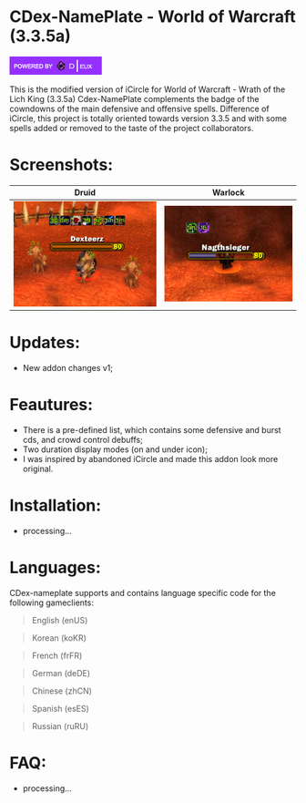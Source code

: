 # CDex-NamePlate - World of Warcraft (3.3.5a)

[![D|eux](https://raw.githubusercontent.com/dexteerz/cdex-nameplate/master/imgs/icon.png)](https://github.com/dexteerz/cdex-nameplate)

This is the modified version of iCircle for World of Warcraft - Wrath of the Lich King (3.3.5a) 
Cdex-NamePlate complements the badge of the cowndowns of the main defensive and offensive spells. Difference of iCircle, this project is totally oriented towards version 3.3.5 and with some spells added or removed to the taste of the project collaborators.


# Screenshots:

| Druid | Warlock |
| ------ | ------ |
| [![DruidNameplateCds](https://raw.githubusercontent.com/dexteerz/cdex-nameplate/master/imgs/druidcds.png)]() | [![DruidNameplateCds](https://raw.githubusercontent.com/dexteerz/cdex-nameplate/master/imgs/warlockcds.png)]() |


# Updates:

- New addon changes v1;


# Feautures:

* There is a pre-defined list, which contains some defensive and burst cds, and crowd control debuffs;
* Two duration display modes (on and under icon);
* I was inspired by abandoned iCircle and made this addon look more original.


# Installation:

- processing...


# Languages:
CDex-nameplate supports and contains language specific code for the following gameclients:

> English (enUS)

> Korean (koKR)

> French (frFR)

> German (deDE)

> Chinese (zhCN)

> Spanish (esES)

> Russian (ruRU)



# FAQ:

- processing...